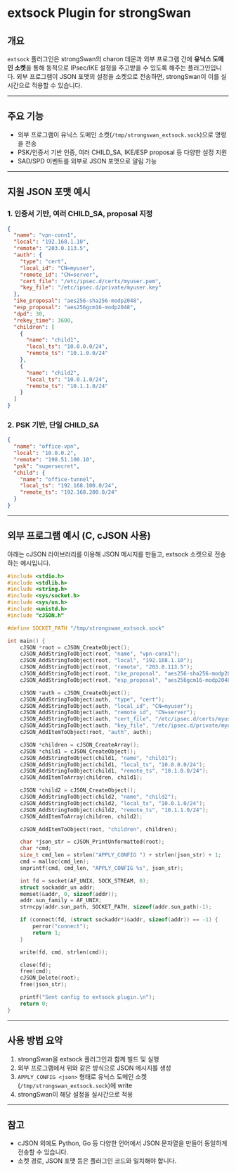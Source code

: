 # extsock Plugin for strongSwan

## 개요

`extsock` 플러그인은 strongSwan의 charon 데몬과 외부 프로그램 간에 **유닉스 도메인 소켓**을 통해 동적으로 IPsec/IKE 설정을 주고받을 수 있도록 해주는 플러그인입니다. 외부 프로그램이 JSON 포맷의 설정을 소켓으로 전송하면, strongSwan이 이를 실시간으로 적용할 수 있습니다.

---

## 주요 기능
- 외부 프로그램이 유닉스 도메인 소켓(`/tmp/strongswan_extsock.sock`)으로 명령을 전송
- PSK/인증서 기반 인증, 여러 CHILD_SA, IKE/ESP proposal 등 다양한 설정 지원
- SAD/SPD 이벤트를 외부로 JSON 포맷으로 알림 가능

---

## 지원 JSON 포맷 예시

### 1. 인증서 기반, 여러 CHILD_SA, proposal 지정
```json
{
  "name": "vpn-conn1",
  "local": "192.168.1.10",
  "remote": "203.0.113.5",
  "auth": {
    "type": "cert",
    "local_id": "CN=myuser",
    "remote_id": "CN=server",
    "cert_file": "/etc/ipsec.d/certs/myuser.pem",
    "key_file": "/etc/ipsec.d/private/myuser.key"
  },
  "ike_proposal": "aes256-sha256-modp2048",
  "esp_proposal": "aes256gcm16-modp2048",
  "dpd": 30,
  "rekey_time": 3600,
  "children": [
    {
      "name": "child1",
      "local_ts": "10.0.0.0/24",
      "remote_ts": "10.1.0.0/24"
    },
    {
      "name": "child2",
      "local_ts": "10.0.1.0/24",
      "remote_ts": "10.1.1.0/24"
    }
  ]
}
```

### 2. PSK 기반, 단일 CHILD_SA
```json
{
  "name": "office-vpn",
  "local": "10.0.0.2",
  "remote": "198.51.100.10",
  "psk": "supersecret",
  "child": {
    "name": "office-tunnel",
    "local_ts": "192.168.100.0/24",
    "remote_ts": "192.168.200.0/24"
  }
}
```

---

## 외부 프로그램 예시 (C, cJSON 사용)

아래는 cJSON 라이브러리를 이용해 JSON 메시지를 만들고, extsock 소켓으로 전송하는 예시입니다.

```c
#include <stdio.h>
#include <stdlib.h>
#include <string.h>
#include <sys/socket.h>
#include <sys/un.h>
#include <unistd.h>
#include "cJSON.h"

#define SOCKET_PATH "/tmp/strongswan_extsock.sock"

int main() {
    cJSON *root = cJSON_CreateObject();
    cJSON_AddStringToObject(root, "name", "vpn-conn1");
    cJSON_AddStringToObject(root, "local", "192.168.1.10");
    cJSON_AddStringToObject(root, "remote", "203.0.113.5");
    cJSON_AddStringToObject(root, "ike_proposal", "aes256-sha256-modp2048");
    cJSON_AddStringToObject(root, "esp_proposal", "aes256gcm16-modp2048");

    cJSON *auth = cJSON_CreateObject();
    cJSON_AddStringToObject(auth, "type", "cert");
    cJSON_AddStringToObject(auth, "local_id", "CN=myuser");
    cJSON_AddStringToObject(auth, "remote_id", "CN=server");
    cJSON_AddStringToObject(auth, "cert_file", "/etc/ipsec.d/certs/myuser.pem");
    cJSON_AddStringToObject(auth, "key_file", "/etc/ipsec.d/private/myuser.key");
    cJSON_AddItemToObject(root, "auth", auth);

    cJSON *children = cJSON_CreateArray();
    cJSON *child1 = cJSON_CreateObject();
    cJSON_AddStringToObject(child1, "name", "child1");
    cJSON_AddStringToObject(child1, "local_ts", "10.0.0.0/24");
    cJSON_AddStringToObject(child1, "remote_ts", "10.1.0.0/24");
    cJSON_AddItemToArray(children, child1);

    cJSON *child2 = cJSON_CreateObject();
    cJSON_AddStringToObject(child2, "name", "child2");
    cJSON_AddStringToObject(child2, "local_ts", "10.0.1.0/24");
    cJSON_AddStringToObject(child2, "remote_ts", "10.1.1.0/24");
    cJSON_AddItemToArray(children, child2);

    cJSON_AddItemToObject(root, "children", children);

    char *json_str = cJSON_PrintUnformatted(root);
    char *cmd;
    size_t cmd_len = strlen("APPLY_CONFIG ") + strlen(json_str) + 1;
    cmd = malloc(cmd_len);
    snprintf(cmd, cmd_len, "APPLY_CONFIG %s", json_str);

    int fd = socket(AF_UNIX, SOCK_STREAM, 0);
    struct sockaddr_un addr;
    memset(&addr, 0, sizeof(addr));
    addr.sun_family = AF_UNIX;
    strncpy(addr.sun_path, SOCKET_PATH, sizeof(addr.sun_path)-1);

    if (connect(fd, (struct sockaddr*)&addr, sizeof(addr)) == -1) {
        perror("connect");
        return 1;
    }

    write(fd, cmd, strlen(cmd));

    close(fd);
    free(cmd);
    cJSON_Delete(root);
    free(json_str);

    printf("Sent config to extsock plugin.\n");
    return 0;
}
```

---

## 사용 방법 요약
1. strongSwan을 extsock 플러그인과 함께 빌드 및 실행
2. 외부 프로그램에서 위와 같은 방식으로 JSON 메시지를 생성
3. `APPLY_CONFIG <json>` 형태로 유닉스 도메인 소켓(`/tmp/strongswan_extsock.sock`)에 write
4. strongSwan이 해당 설정을 실시간으로 적용

---

## 참고
- cJSON 외에도 Python, Go 등 다양한 언어에서 JSON 문자열을 만들어 동일하게 전송할 수 있습니다.
- 소켓 경로, JSON 포맷 등은 플러그인 코드와 일치해야 합니다. 